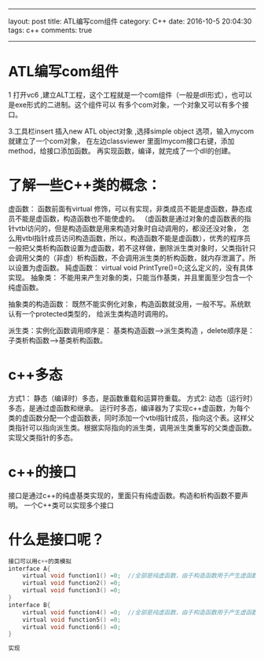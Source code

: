 ----
layout: post
title: ATL编写com组件
category: C++
date: 2016-10-5 20:04:30
tags: c++
comments: true

----

# ATL编写com组件
1 打开vc6 ,建立ALT工程，这个工程就是一个com组件（一般是dll形式），也可以是exe形式的二进制。这个组件可以
有多个com对象，一个对象又可以有多个接口。

3.工具栏insert 插入new ATL object对象 ,选择simple object 选项，输入mycom
就建立了一个com对象， 在左边classviewer 里面Imycom接口右键，添加method，给接口添加函数。
再实现函数，编译，就完成了一个dll的创建。

# 了解一些C++类的概念：
虚函数： 函数前面有virtual 修饰，可以有实现，非类成员不能是虚函数，静态成员不能是虚函数，构造函数也不能使虚的。
（虚函数是通过对象的虚函数表的指针vtbl访问的，但是构造函数是用来构造对象时自动调用的，都没还没对象，
怎么用vtbl指针成员访问构造函数，所以，构造函数不能是虚函数），优秀的程序员一般把父类析构函数设置为虚函数，若不这样做，删除派生类对象时，父类指针只会调用父类的（非虚）析构函数，不会调用派生类的析构函数，就内存泄漏了。所以设置为虚函数。
純虚函数： virtual void PrintTyre()=0;这么定义的，没有具体实现。
抽象类： 不能用来产生对象的类，只能当作基类，并且里面至少包含一个纯虚函数。

抽象类的构造函数： 既然不能实例化对象，构造函数就没用，一般不写。系统默认有一个protected类型的，
给派生类构造时调用的。

派生类：实例化函数调用顺序是： 基类构造函数-->派生类构造 ，delete顺序是：子类析构函数-->基类析构函数。

# c++多态
方式1： 静态（编译时）多态，是函数重载和运算符重载。
方式2: 动态（运行时）多态，是通过虚函数和继承。
运行时多态，编译器为了实现c++虚函数，为每个类的虚函数分配一个虚函数表，同时添加一个vtbl指针成员，指向这个表。这样父类指针可以指向派生类。根据实际指向的派生类，调用派生类重写的父类虚函数。实现父类指针的多态。

# c++的接口
接口是通过c++的纯虚基类实现的，里面只有纯虚函数。构造和析构函数不要声明。
一个C++类可以实现多个接口
# 什么是接口呢？
```c
接口可以用c++的类模拟
interface A{
    virtual void function1() =0;  //全部是纯虚函数，由于构造函数用于产生虚函数表
    virtual void function2() =0;
    virtual void function3() =0;
} 
interface B{
    virtual void function4() =0;  //全部是纯虚函数，由于构造函数用于产生虚函数表
    virtual void function5() =0;
    virtual void function6() =0;
} 

实现
```
